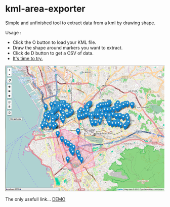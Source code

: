 # kml-area-exporter

Simple and unfinished tool to extract data from a kml by drawing shape.

Usage :

- Click the O button to load your KML file.
- Draw the shape around markers you want to extract.
- Click de D button to get a CSV of data.
- [It's time to try.](http://rawgit.com/c4software/kml-area-exporter/master/index.html)

![Alt text](/capture.png?raw=true "KML Extract")

The only usefull link… [DEMO](http://rawgit.com/c4software/kml-area-exporter/master/index.html)

